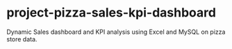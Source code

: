 # project-pizza-sales-kpi-dashboard
Dynamic Sales dashboard and KPI analysis using Excel and MySQL on pizza store data.
